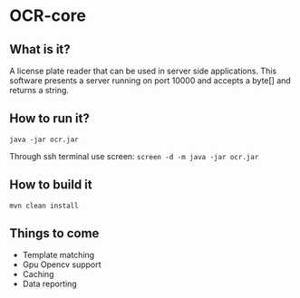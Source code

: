 # OCR-core 

## What is it?
A license plate reader that can be used in server side applications. This software presents a server running on port 10000 and accepts a byte[] and returns a string. 

## How to run it?
`
java -jar ocr.jar
`

Through ssh terminal use screen:
`
screen -d -m java -jar ocr.jar
`

## How to build it
`
mvn clean install
`

## Things to come
- Template matching
- Gpu Opencv support
- Caching
- Data reporting

